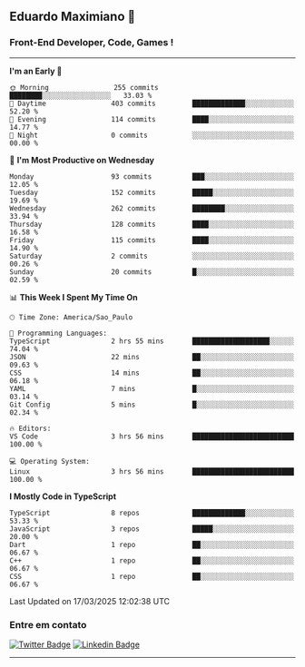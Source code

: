 ## Eduardo Maximiano 👋

### Front-End Developer, Code, Games !

---

<!--START_SECTION:waka-->
**I'm an Early 🐤** 

```text
🌞 Morning                255 commits         ████████░░░░░░░░░░░░░░░░░   33.03 % 
🌆 Daytime                403 commits         █████████████░░░░░░░░░░░░   52.20 % 
🌃 Evening                114 commits         ████░░░░░░░░░░░░░░░░░░░░░   14.77 % 
🌙 Night                  0 commits           ░░░░░░░░░░░░░░░░░░░░░░░░░   00.00 % 
```
📅 **I'm Most Productive on Wednesday** 

```text
Monday                   93 commits          ███░░░░░░░░░░░░░░░░░░░░░░   12.05 % 
Tuesday                  152 commits         █████░░░░░░░░░░░░░░░░░░░░   19.69 % 
Wednesday                262 commits         ████████░░░░░░░░░░░░░░░░░   33.94 % 
Thursday                 128 commits         ████░░░░░░░░░░░░░░░░░░░░░   16.58 % 
Friday                   115 commits         ████░░░░░░░░░░░░░░░░░░░░░   14.90 % 
Saturday                 2 commits           ░░░░░░░░░░░░░░░░░░░░░░░░░   00.26 % 
Sunday                   20 commits          █░░░░░░░░░░░░░░░░░░░░░░░░   02.59 % 
```


📊 **This Week I Spent My Time On** 

```text
🕑︎ Time Zone: America/Sao_Paulo

💬 Programming Languages: 
TypeScript               2 hrs 55 mins       ███████████████████░░░░░░   74.04 % 
JSON                     22 mins             ██░░░░░░░░░░░░░░░░░░░░░░░   09.63 % 
CSS                      14 mins             ██░░░░░░░░░░░░░░░░░░░░░░░   06.18 % 
YAML                     7 mins              █░░░░░░░░░░░░░░░░░░░░░░░░   03.14 % 
Git Config               5 mins              █░░░░░░░░░░░░░░░░░░░░░░░░   02.34 % 

🔥 Editors: 
VS Code                  3 hrs 56 mins       █████████████████████████   100.00 % 

💻 Operating System: 
Linux                    3 hrs 56 mins       █████████████████████████   100.00 % 
```

**I Mostly Code in TypeScript** 

```text
TypeScript               8 repos             █████████████░░░░░░░░░░░░   53.33 % 
JavaScript               3 repos             █████░░░░░░░░░░░░░░░░░░░░   20.00 % 
Dart                     1 repo              ██░░░░░░░░░░░░░░░░░░░░░░░   06.67 % 
C++                      1 repo              ██░░░░░░░░░░░░░░░░░░░░░░░   06.67 % 
CSS                      1 repo              ██░░░░░░░░░░░░░░░░░░░░░░░   06.67 % 
```




 Last Updated on 17/03/2025 12:02:38 UTC
<!--END_SECTION:waka-->

### Entre em contato

[![Twitter Badge](https://img.shields.io/badge/-@edmaxi-1ca0f1?style=flat-square&labelColor=1ca0f1&logo=twitter&logoColor=white&link=https://twitter.com/edmaxi)](https://twitter.com/edmaxi)
[![Linkedin Badge](https://img.shields.io/badge/-Eduardo_Maximiano-0077B5?style=flat-square&logo=Linkedin&logoColor=white&link=https://www.linkedin.com/in/maximiano-eduardo)](https://www.linkedin.com/in/maximiano-eduardo)

---

